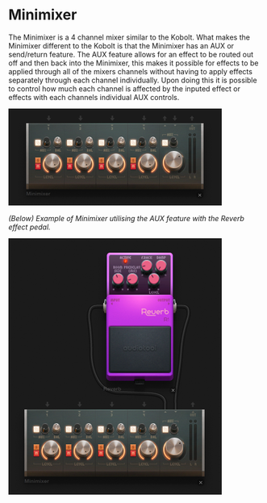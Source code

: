 # Minimixer

The Minimixer is a 4 channel mixer similar to the Kobolt. What makes the
Minimixer different to the Kobolt is that the Minimixer has an AUX or
send/return feature. The AUX feature allows for an effect to be routed
out off and then back into the Minimixer, this makes it possible for
effects to be applied through all of the mixers channels without having
to apply effects separately through each channel individually. Upon
doing this it is possible to control how much each channel is affected
by the inputed effect or effects with each channels individual AUX
controls.

![ /images/minimixer.png]( /images/minimixer.png
" /images/minimixer.png")

*(Below) Example of Minimixer utilising the AUX feature with the Reverb
effect pedal.*

![ /images/minimixer+reverb.png]( /images/minimixer+reverb.png
" /images/minimixer+reverb.png")
